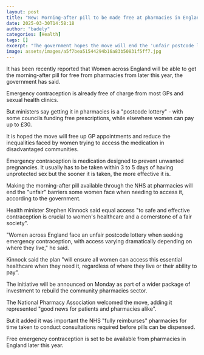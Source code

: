 ```yaml
---
layout: post
title: "New: Morning-after pill to be made free at pharmacies in England"
date: 2025-03-30T14:58:18
author: "badely"
categories: [Health]
tags: []
excerpt: "The government hopes the move will end the 'unfair postcode lottery' some women face."
image: assets/images/a5f7bea51544294b16a83b50831f5ff7.jpg
---
```


It has been recently reported that Women across England will be able to get the morning-after pill for free from pharmacies from later this year, the government has said.

Emergency contraception is already free of charge from most GPs and sexual health clinics.

But ministers say getting it in pharmacies is a "postcode lottery" - with some councils funding free prescriptions, while elsewhere women can pay up to £30.

It is hoped the move will free up GP appointments and reduce the inequalities faced by women trying to access the medication in disadvantaged communities.

Emergency contraception is medication designed to prevent unwanted pregnancies. It usually has to be taken within 3 to 5 days of having unprotected sex but the sooner it is taken, the more effective it is.

Making the morning-after pill available through the NHS at pharmacies will end the "unfair" barriers some women face when needing to access it, according to the government. 

Health minister Stephen Kinnock said equal access "to safe and effective contraception is crucial to women's healthcare and a cornerstone of a fair society".

"Women across England face an unfair postcode lottery when seeking emergency contraception, with access varying dramatically depending on where they live," he said.

Kinnock said the plan "will ensure all women can access this essential healthcare when they need it, regardless of where they live or their ability to pay".

The initiative will be announced on Monday as part of a wider package of investment to rebuild the community pharmacies sector.

The National Pharmacy Association welcomed the move, adding it represented "good news for patients and pharmacies alike".

But it added it was important the NHS "fully reimburses" pharmacies for time taken to conduct consultations required before pills can be dispensed.

Free emergency contraception is set to be available from pharmacies in England later this year. 

